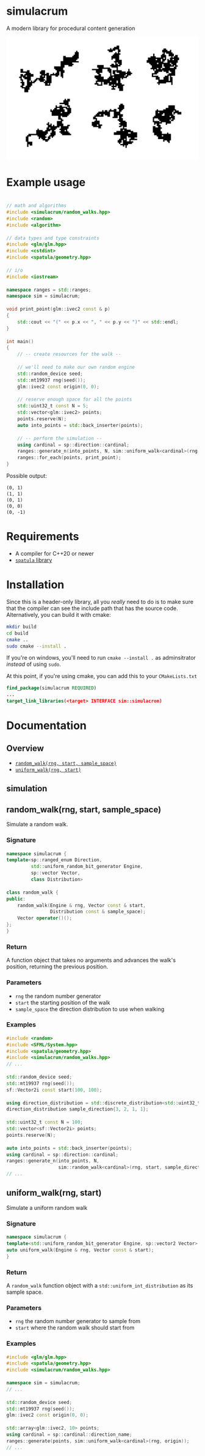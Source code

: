 # simulacrum

A modern library for procedural content generation

![random-maps](resources/all-maps.png)

# Example usage

```cpp

// math and algorithms
#include <simulacrum/random_walks.hpp>
#include <random>
#include <algorithm>

// data types and type constraints
#include <glm/glm.hpp>
#include <cstdint>
#include <spatula/geometry.hpp>

// i/o
#include <iostream>

namespace ranges = std::ranges;
namespace sim = simulacrum;

void print_point(glm::ivec2 const & p)
{
    std::cout << "(" << p.x << ", " << p.y << ")" << std::endl;
}

int main()
{
    // -- create resources for the walk --

    // we'll need to make our own random engine
    std::random_device seed;
    std::mt19937 rng(seed());
    glm::ivec2 const origin(0, 0);

    // reserve enough space for all the points
    std::uint32_t const N = 5;
    std::vector<glm::ivec2> points;
    points.reserve(N);
    auto into_points = std::back_inserter(points);

    // -- perform the simulation --
    using cardinal = sp::direction::cardinal;
    ranges::generate_n(into_points, N, sim::uniform_walk<cardinal>(rng, origin));
    ranges::for_each(points, print_point);
}
```

Possible output:

```
(0, 1)
(1, 1)
(0, 1)
(0, 0)
(0, -1)
```

# Requirements
- A compiler for C++20 or newer
- [`spatula` library](https://github.com/josiest/spatula)

# Installation
Since this is a header-only library, all you _really_ need to do is to make sure
that the compiler can see the include path that has the source code.
Alternatively, you can build it with cmake:

```sh
mkdir build
cd build
cmake ..
sudo cmake --install .
```

If you're on windows, you'll need to run `cmake --install .` as adminsitrator
_instead_ of using `sudo`.

At this point, if you're using cmake, you can add this to your `CMakeLists.txt`

```cmake
find_package(simulacrum REQUIRED)
...
target_link_libraries(<target> INTERFACE sim::simulacrom)
```

# Documentation

## Overview
- [`random_walk(rng, start, sample_space)`](#random_walkrng-start-sample_space)
- [`uniform_walk(rng, start)`](#uniform_walkrng-start)

## simulation

## random_walk(rng, start, sample_space)
Simulate a random walk.

### Signature
```cpp
namespace simulacrum {
template<sp::ranged_enum Direction,
         std::uniform_random_bit_generator Engine,
         sp::vector Vector,
         class Distribution>

class random_walk {
public:
    random_walk(Engine & rng, Vector const & start,
                Distribution const & sample_space);
    Vector operator()();
};
}
```

### Return
A function object that takes no arguments and advances the walk's position,
returning the previous position.

### Parameters
- `rng` the random number generator
- `start` the starting position of the walk
- `sample_space` the direction distribution to use when walking

### Examples
```cpp
#include <random>
#include <SFML/System.hpp>
#include <spatula/geometry.hpp>
#include <simulacrum/random_walks.hpp>
// ...

std::random_device seed;
std::mt19937 rng(seed());
sf::Vector2i const start(100, 100);

using direction_distribution = std::discrete_distribution<std::uint32_t>;
direction_distribution sample_direction{3, 2, 1, 1};

std::uint32_t const N = 100;
std::vector<sf::Vector2i> points;
points.reserve(N);

auto into_points = std::back_inserter(points);
using cardinal = sp::direction::cardinal;
ranges::generate_n(into_points, N,
                   sim::random_walk<cardinal>(rng, start, sample_direction));
// ...
```

## uniform_walk(rng, start)
Simulate a uniform random walk

### Signature
```cpp
namespace simulacrum {
template<std::uniform_random_bit_generator Engine, sp::vector2 Vector>
auto uniform_walk(Engine & rng, Vector const & start);
}
```

### Return
A `random_walk` function object with a `std::uniform_int_distribution` as its
sample space.

### Parameters
- `rng` the random number generator to sample from
- `start` where the random walk should start from

### Examples
```cpp
#include <glm/glm.hpp>
#include <spatula/geometry.hpp>
#include <simulacrum/random_walks.hpp>

namespace sim = simulacrum;
// ...

std::random_device seed;
std::mt19937 rng(seed());
glm::ivec2 const origin(0, 0);

std::array<glm::ivec2, 10> points;
using cardinal = sp::cardinal::direction_name;
ranges::generate(points, sim::uniform_walk<cardinal>(rng, origin));
// ...
```
